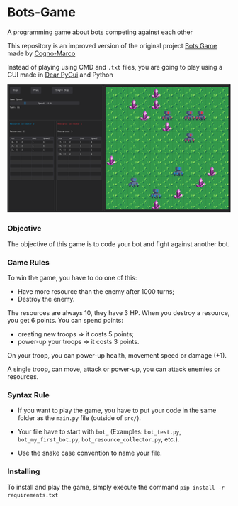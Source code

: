 # Bots-Game
A programming game about bots competing against each other

This repository is an improved version of the original project
[Bots Game](https://github.com/Cogno-Marco/Bots-Game) made by
[Cogno-Marco](https://github.com/Cogno-Marco)

Instead of playing using CMD and `.txt` files, you are going to play using a GUI
made in [Dear PyGui](https://github.com/hoffstadt/DearPyGui) and Python

![](images/main_game.png)


### Objective

The objective of this game is to code your bot and fight against another bot.


### Game Rules

To win the game, you have to do one of this:
- Have more resource than the enemy after 1000 turns;
- Destroy the enemy.

The resources are always 10, they have 3 HP. When you destroy a resource, you get 6 points.
You can spend points:
- creating new troops => it costs 5 points;
- power-up your troops => it costs 3 points.

On your troop, you can power-up health, movement speed or damage (+1).

A single troop, can move, attack or power-up, you can attack enemies or resources.


### Syntax Rule

- If you want to play the game, you have to put your code in the same folder as the `main.py` file (outside of `src/`).

- Your file have to start with `bot_` (Examples: `bot_test.py`, `bot_my_first_bot.py`, `bot_resource_collector.py`, etc.).

- Use the snake case convention to name your file.

### Installing

To install and play the game, simply execute the command `pip install -r requirements.txt`

